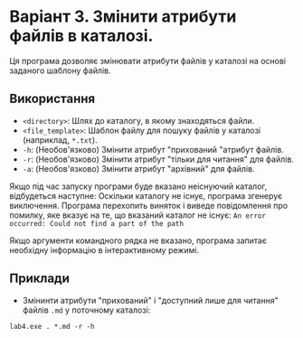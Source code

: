 # Варіант 3. Змінити атрибути файлів в каталозі.

Ця програма дозволяє змінювати атрибути файлів у каталозі на основі заданого шаблону файлів.

## Використання

- `<directory>`: Шлях до каталогу, в якому знаходяться файли.
- `<file_template>`: Шаблон файлу для пошуку файлів у каталозі (наприклад, `*.txt`).
- `-h`: (Необов'язково) Змінити атрибут "прихований "атрибут файлів.
- `-r`: (Необов'язково) Змінити атрибут "тільки для читання" для файлів.
- `-a`: (Необов'язково) Змінити атрибут "архівний" для файлів.

Якщо під час запуску програми буде вказано неіснуючий каталог, відбудеться наступне: Оскільки каталогу не існує, програма згенерує виключення. Програма перехопить виняток і виведе повідомлення про помилку, яке вказує на те, що вказаний каталог не існує: `An error occurred: Could not find a part of the path`

Якщо аргументи командного рядка не вказано, програма запитає необхідну інформацію в інтерактивному режимі.

## Приклади

- Змінинти атрибути "прихований" і "доступний лише для читання" файлів `.md` у поточному каталозі:

`lab4.exe . *.md -r -h`
